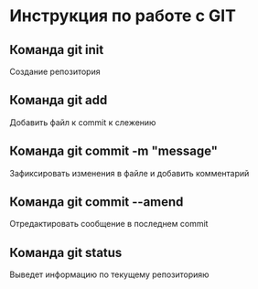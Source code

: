 # Инструкция по работе с GIT
 ## Команда git init
Создание репозитория

## Команда git add
Добавить файл к commit к слежению

## Команда git commit -m "message"
Зафиксировать изменения в файле и добавить комментарий

## Команда git commit --amend
Отредактировать сообщение в последнем commit
## Команда git status
Выведет информацию по текущему репозиторияю
